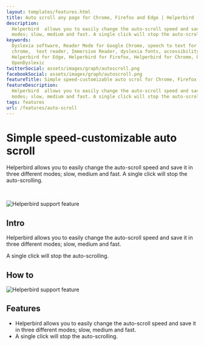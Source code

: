 ```yaml
---
layout: templates/features.html
title: Auto scroll any page for Chrome, Firefox and Edge | Helperbird
description:
  Helperbird  allows you to easily change the auto-scroll speed and save it in three different
  modes; slow, medium and fast. A single click will stop the auto-scrolling.
keywords:
  Dyslexia software, Reader Mode for Google Chrome, speech to text for chrome, Text to speech for
  chrome,  text reader, Immersive Reader, dyslexia fonts, accessibility software, dyslexia software,
  Helperbird for Edge, Helperbird for Firefox, Helperbird for Chrome, Opendyslexic for Chrome,
  OpenDyslexic
twitterSocial: assets/images/graph/autoscroll.png
facebookSocial: assets/images/graph/autoscroll.png
featureTitle: Simple speed-customizable auto scrol for Chrome, Firefox and Edge
featureDescription:
  Helperbird  allows you to easily change the auto-scroll speed and save it in three different
  modes; slow, medium and fast. A single click will stop the auto-scrolling.
tags: features
url: /features/auto-scroll
---
```


# Simple speed-customizable auto scroll

Helperbird allows you to easily change the auto-scroll speed and save it in three different modes;
slow, medium and fast. A single click will stop the auto-scrolling.

<a 
  class="px-8 py-3 border  text-base font-medium rounded-md text-white bg-indigo-600 hover:bg-indigo-700 " style="color: white;" 
  href="/pricing"> Try Helperbird for Free </a>

![Helperbird support feature](https://www.helperbird.com/assets/images/new/auto-scroll/auto-scroll.png)

## Intro

Helperbird allows you to easily change the auto-scroll speed and save it in three different modes;
slow, medium and fast.

A single click will stop the auto-scrolling.

## How to

![Helperbird support feature](https://youtu.be/u67t7Ap61Nc)

## Features

- Helperbird allows you to easily change the auto-scroll speed and save it in three different modes;
  slow, medium and fast.
- A single click will stop the auto-scrolling.
